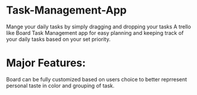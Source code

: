 # Task-Management-App
Mange your daily tasks by simply dragging and dropping your tasks
A trello like Board Task Management app for easy planning and keeping track of your daily tasks based on your set priority.

# Major Features:
Board can be fully customized based on users choice to better reprresent personal taste in color and grouping of task.
